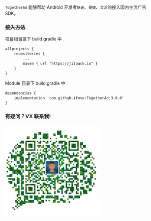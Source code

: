 ``TogetherAd`` 能够帮助 Android 开发者``快速``、``便捷``、``灵活``的接入国内主流广告 SDK。

### ~~接入方法~~
项目根目录下 build.gradle 中
```
allprojects {
    repositories {
        ...
        maven { url "https://jitpack.io" }
    }
}
```

Module 目录下 build.gradle 中
```
dependencies {
    implementation 'com.github.ifmvo:TogetherAd:3.0.0'
}
```
### 有疑问？VX 联系我! 
<img src="img/Wechat.jpeg"  height="300" width="300">
